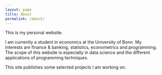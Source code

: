 ```yaml
---
layout: page
title: About
permalink: /about/
---
```


This is my personal website.

I am currently a student in economics at the University of Bonn.
My interests are finance & banking, statistics, econometrics and programming.
The scope of this website is especially in data science and the
different applications of programming techniques.

This site publishes some selected projects I am working on.
